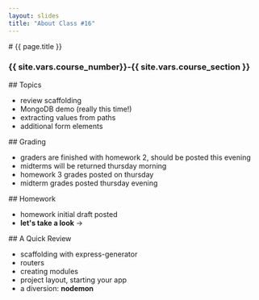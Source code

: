 ```yaml
---
layout: slides
title: "About Class #16"
---
```


<section markdown="block" class="intro-slide">
# {{ page.title }}

### {{ site.vars.course_number}}-{{ site.vars.course_section }}

<p><small></small></p>
</section>

<section markdown="block">
## Topics

* review scaffolding
* MongoDB demo (really this time!)
* extracting values from paths
* additional form elements
</section>

<section markdown="block">
## Grading

* graders are finished with homework 2, should be posted this evening
* midterms will be returned thursday morning
* homework 3 grades posted on thursday
* midterm grades posted thursday evening
</section>

<section markdown="block">
## Homework

* homework initial draft posted
* __let's take a look__ &rarr;
</section>

<section markdown="block">
## A Quick Review

* scaffolding with express-generator
* routers
* creating modules
* project layout, starting your app 
* a diversion: __nodemon__
</section>
